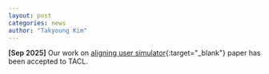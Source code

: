 ```yaml
---
layout: post
categories: news
author: "Takyoung Kim"
---
```


<strong style="font-weight:600">[Sep 2025]</strong> Our work on [aligning user simulator](https://arxiv.org/abs/2507.20152){:target="_blank"} paper has been accepted to TACL.